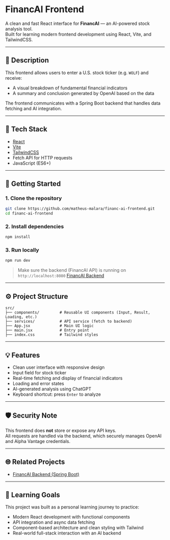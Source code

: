 # FinancAI Frontend

A clean and fast React interface for **FinancAI** — an AI-powered stock analysis tool.  
Built for learning modern frontend development using React, Vite, and TailwindCSS.

---

## 📌 Description

This frontend allows users to enter a U.S. stock ticker (e.g. `WOLF`) and receive:
- A visual breakdown of fundamental financial indicators
- A summary and conclusion generated by OpenAI based on the data

The frontend communicates with a Spring Boot backend that handles data fetching and AI integration.

---

## 🧰 Tech Stack

- [React](https://reactjs.org/)
- [Vite](https://vitejs.dev/)
- [TailwindCSS](https://tailwindcss.com/)
- Fetch API for HTTP requests
- JavaScript (ES6+)

---

## 🚀 Getting Started

### 1. Clone the repository

```bash
git clone https://github.com/matheus-malara/financ-ai-frontend.git
cd financ-ai-frontend
```

### 2. Install dependencies

```bash
npm install
```

### 3. Run locally

```bash
npm run dev
```

> Make sure the backend (FinancAI API) is running on `http://localhost:8080`
> [FinancAI Backend](https://github.com/matheus-malara/financ-ai)

---

## ⚙️ Project Structure

```
src/
├── components/         # Reusable UI components (Input, Result, Loading, etc.)
├── services/           # API service (fetch to backend)
├── App.jsx             # Main UI logic
├── main.jsx            # Entry point
├── index.css           # Tailwind styles
```

---

## 💡 Features

- Clean user interface with responsive design
- Input field for stock ticker
- Real-time fetching and display of financial indicators
- Loading and error states
- AI-generated analysis using ChatGPT
- Keyboard shortcut: press `Enter` to analyze

---

## 🛡️ Security Note

This frontend does **not** store or expose any API keys.  
All requests are handled via the backend, which securely manages OpenAI and Alpha Vantage credentials.

---

## 🌐 Related Projects

- [FinancAI Backend (Spring Boot)](https://github.com/matheus-malara/financ-ai)

---

## 🧠 Learning Goals

This project was built as a personal learning journey to practice:
- Modern React development with functional components
- API integration and async data fetching
- Component-based architecture and clean styling with Tailwind
- Real-world full-stack interaction with an AI backend
